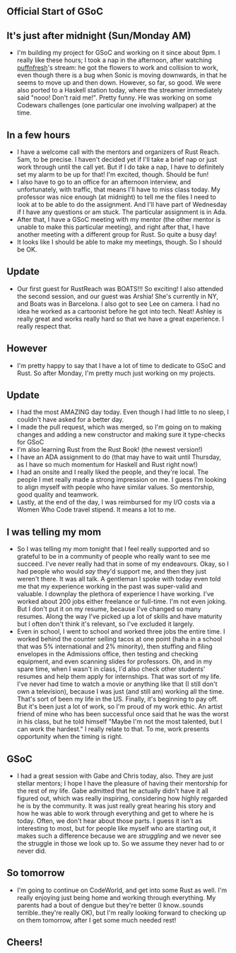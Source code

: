 ## Official Start of GSoC

## It's just after midnight (Sun/Monday AM)
- I'm building my project for GSoC and working on it since about 9pm. I really like these hours; I took a nap in the afternoon, after watching 
  [puffnfresh](https://github.com/puffnfresh/sonic2)'s stream: he got the flowers to work and collision to work, even though there is a bug when 
  Sonic is moving downwards, in that he seems to move up and then down. However, so far, so good.
  We were also ported to a Haskell station today, where the streamer immediately said "nooo! Don't raid me!".
  Pretty funny. He was working on some Codewars challenges (one particular one involving wallpaper) at the time.
  
## In a few hours
- I have a welcome call with the mentors and organizers of Rust Reach. 5am, to be precise. I haven't decided yet if I'll take a brief nap or just work through until the call yet. But if I do take a nap, I have to definitely set my 
  alarm to be up for that! I'm excited, though. Should be fun!
- I also have to go to an office for an afternoon interview, and unfortunately, with traffic, that means I'll have to miss class today.
  My professor was nice enough (at midnight) to tell me the files I need to look at to be able to do the assignment.
  And I'll have part of Wednesday if I have any questions or am stuck. The particular assignment is in Ada.
- After that, I have a GSoC meeting with my mentor (the other mentor is unable to make this particular meeting), 
  and right after that, I have another meeting with a different group for Rust. So quite a busy day!
- It looks like I should be able to make my meetings, though. So I should be OK. 

## Update
- Our first guest for RustReach was BOATS!!! So exciting! I also attended the second session, and our guest was Arshia!
  She's currently in NY, and Boats was in Barcelona. I also got to see Lee on camera. I had no idea he worked as a cartoonist
  before he got into tech. Neat! Ashley is really great and works really hard so that we have a great experience. I really respect that.
  
## However
- I'm pretty happy to say that I have a lot of time to dedicate to GSoC and Rust. So after Monday, I'm pretty much
  just working on my projects. 
  
## Update
- I had the most AMAZING day today. Even though I had little to no sleep, I couldn't have asked for a better day.
- I made the pull request, which was merged, so I'm going on to making changes and adding a new constructor and making sure 
  it type-checks for GSoC
- I'm also learning Rust from the Rust Book! (the newest version!)
- I have an ADA assignment to do (that may have to wait until Thursday, as I have so much momentum for Haskell and Rust right now!)
- I had an onsite and I really liked the people, and they're local. The people I met really made a strong impression on me.
  I guess I'm looking to align myself with people who have similar values. So mentorship, good quality and teamwork.
- Lastly, at the end of the day, I was reimbursed for my I/O costs via a Women Who Code travel stipend. It means a lot to me.
  
## I was telling my mom
- So I was telling my mom tonight that I feel really supported and so grateful to be in a community of people who really want
  to see me succeed. I've never really had that in some of my endeavours. Okay, so I had people who would *say* they'd support 
  me, and then they just weren't there. It was all talk. A gentleman I spoke with today even told me that my experience working 
  in the past was super-valid and valuable. I downplay the plethora of experience I have working. I've worked about 200 jobs either
  freelance or full-time. I'm not even joking. But I don't put it on my resume, because I've changed so many resumes. Along the way
  I've picked up a lot of skills and have maturity but I often don't think it's relevant, so I've excluded it largely. 
- Even in school, I went to school and worked three jobs the entire time. I worked behind the counter selling tacos at one point
(haha in a school that was 5% international and 2% minority), then stuffing and filing envelopes in the Admissions office, then
testing and checking equipment, and even scanning slides for professors. Oh, and in my spare time, when I wasn't in class, I'd 
also check other students' resumes and help them apply for internships. That was sort of my life. 
I've never had time to watch a movie or anything like that (I still don't own a television),
  because I was just (and still am) working all the time. That's sort of been my life in the US. Finally, it's beginning to pay off.
  But it's been just a lot of work, so I'm proud of my work ethic. An artist friend of mine who has been successful once said that 
  he was the worst in his class, but he told himself "Maybe I'm not the most talented, but I can work the hardest." I really relate
  to that. To me, work presents opportunity when the timing is right. 
  
## GSoC
- I had a great session with Gabe and Chris today, also. They are just stellar mentors; I hope I have the pleasure of having their 
  mentorship for the rest of my life. Gabe admitted that he actually didn't have it all figured out, which was really inspiring,
  considering how highly regarded he is by the community. It was just really great hearing his story and how he was able to work
  through everything and get to where he is today. Often, we don't hear about those parts. I guess it isn't as interesting to most,
  but for people like myself who are starting out, it makes such a difference because we are *struggling* and we never see the struggle
  in those we look up to. So we assume they never had to or never did. 
  
## So tomorrow
- I'm going to continue on CodeWorld, and get into some Rust as well. I'm really enjoying just being home and working through everything. My parents had a bout of dengue but they're better (I know..sounds terrible..they're really OK), but I'm really looking
forward to checking up on them tomorrow, after I get some much needed rest! 

## Cheers!
  

